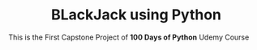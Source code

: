 <h1 align = "center"> BLackJack using Python</h1>

<p>This is the First Capstone Project of <strong>100 Days of Python</strong> Udemy Course</p>